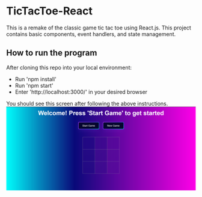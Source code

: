 # TicTacToe-React
This is a remake of the classic game tic tac toe using React.js. This project contains basic components, event handlers, and state management. 
## How to run the program
After cloning this repo into your local environment:
* Run 'npm install'
* Run 'npm start'
* Enter 'http://localhost:3000/' in your desired browser

You should see this screen after following the above instructions.
![Screenshot of game ui](public\TicTacToe.png)




